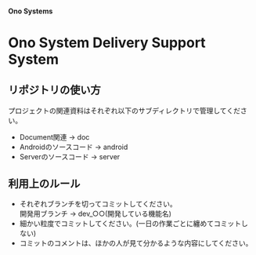 #### Ono Systems
# Ono System Delivery Support System


## リポジトリの使い方
プロジェクトの関連資料はそれぞれ以下のサブディレクトリで管理してください。
* Document関連 -> doc
* Androidのソースコード -> android
* Serverのソースコード -> server

## 利用上のルール
* それぞれブランチを切ってコミットしてください。  
開発用ブランチ -> dev_○○(開発している機能名)
* 細かい粒度でコミットしてください。(一日の作業ごとに纏めてコミットしない)
* コミットのコメントは、ほかの人が見て分かるような内容にしてください。
